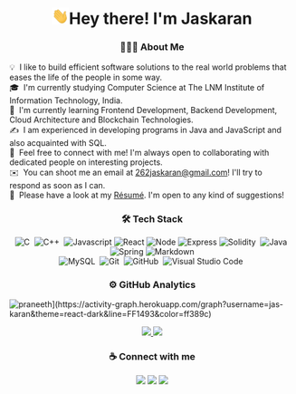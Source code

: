 <h1 align="center"><img width="30" src="https://github.com/SatYu26/SatYu26/raw/master/Assets/Hi.gif" />Hey there! I'm Jaskaran</h1>


<h3 align="center">👨🏻‍💻 About Me</h3>

  
💡 &nbsp;I like to build efficient software solutions to the real world problems that eases the life of the people in some way.\
🎓 &nbsp;I'm currently studying Computer Science at The LNM Institute of Information Technology, India.\
🌱 &nbsp;I'm currently learning Frontend Development, Backend Development, Cloud Architecture and Blockchain Technologies.\
✍️ &nbsp;I am experienced in developing programs in Java and JavaScript and also acquainted with SQL.\
💬 &nbsp;Feel free to connect with me! I'm always open to collaborating with dedicated people on interesting projects.\
✉️ &nbsp;You can shoot me an email at 262jaskaran@gmail.com! I'll try to respond as soon as I can.\
📄 &nbsp;Please have a look at my [Résumé](https://drive.google.com/file/d/1TjW4jxi7BFmyNRAJc8GVQGjjOnZ75tNC/view?usp=sharing). I'm open to any kind of suggestions!
  

<div align="center">
<h3 align="center">🛠 Tech Stack</h3>

![C](https://img.shields.io/badge/C-05122A?style=for-the-badge&logo=c&logoColor=blue)&nbsp;
![C++](https://img.shields.io/badge/C%2B%2B-05122A?style=for-the-badge&logo=c%2B%2B&logoColor=blue)&nbsp;
![Javascript](https://img.shields.io/badge/JavaScript-F7DF1E?style=for-the-badge&logo=javascript&logoColor=black)
![React](https://img.shields.io/badge/React-20232A?style=for-the-badge&logo=react&logoColor=61DAFB)
![Node](https://img.shields.io/badge/Node.js-43853D?style=for-the-badge&logo=node.js&logoColor=white)
![Express](https://img.shields.io/badge/Express.js-404D59?style=for-the-badge)
![Solidity](https://img.shields.io/badge/Solidity-05122A?style=for-the-badge&logo=solidity&logoColor=white)&nbsp;
![Java](https://img.shields.io/badge/Java-05122A?style=for-the-badge&logo=java&logoColor=red)&nbsp;
![Spring](https://img.shields.io/badge/Spring-6DB33F?style=for-the-badge&logo=spring&logoColor=white)
![Markdown](https://img.shields.io/badge/-Markdown-05122A?style=for-the-badge&&logo=markdown)\
![MySQL](https://img.shields.io/badge/-MySQL-05122A?style=for-the-badge&&logo=MySQL&logoColor=orange)&nbsp;
![Git](https://img.shields.io/badge/-Git-05122A?style=for-the-badge&&logo=Git&logoColor=F05032)&nbsp;
![GitHub](https://img.shields.io/badge/-GitHub-05122A?style=for-the-badge&&logo=github)&nbsp;
![Visual Studio Code](https://img.shields.io/badge/-Visual%20Studio%20Code-05122A?style=for-the-badge&&logo=visual-studio-code&logoColor=007ACC)&nbsp;
</div>

<h3 align="center">⚙️ GitHub Analytics</h3>
<img   src="https://activity-graph.herokuapp.com/graph?username=jas-karan&theme=react-dark&line=FF1493&color=ff389c" alt="praneeth](https://activity-graph.herokuapp.com/graph?username=jas-karan&theme=react-dark&line=FF1493&color=ff389c)" />
<p align="center">
<a href="https://github.com/jas-karan">
  <img height="180em" src="https://github-readme-stats-eight-theta.vercel.app/api?username=jas-karan&show_icons=true&theme=algolia&include_all_commits=true&count_private=true"/>
  <img height="180em" src="https://github-readme-stats-eight-theta.vercel.app/api/top-langs/?username=jas-karan&layout=compact&langs_count=8&theme=algolia"/>
</a>
</p>

<div>
<h3 align="center">☕ Connect with me</h3>
<p align="center">
  <a href= "https://www.linkedin.com/in/jaskaran262/"><img src="https://img.shields.io/badge/Linkedin-0077B5?style=for-the-badge&logo=linkedin&logoColor=white"/></a>
  <a href= "mailto:262jaskaran@gmail.com"><img src="https://img.shields.io/badge/Gmail-D14836?style=for-the-badge&logo=gmail&logoColor=white"/></a>
  <a href= "https://jkaran-portfolio.netlify.app/"><img src="https://img.shields.io/badge/Website-12100E?style=for-the-badge&logo=jsonwebtokens&logoColor=white"/></a>
</p>
</div>
